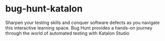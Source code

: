 # bug-hunt-katalon
Sharpen your testing skills and conquer software defects as you navigate this interactive learning space. Bug Hunt provides a hands-on journey through the world of automated testing with Katalon Studio
